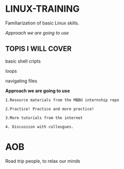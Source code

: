 # LINUX-TRAINING
Familiarization of basic Linux skills.


*Approach we are going to use*

## TOPIS I WILL COVER
basic shell cripts

loops 

navigating files 

**Approach we are going to use**

    1.Resource materials from the MBBU internship repo
    
    2.Practice! Practice and more practice!
    
    3.More tutorials from the internet
    
    4. Discussion with colleugues.
# AOB

Road trip people, to relax our minds
